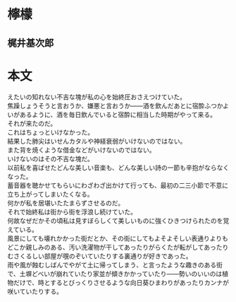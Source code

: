 # 檸檬
## 梶井基次郎
# 本文
えたいの知れない不吉な塊が私の心を始終圧おさえつけていた。  
焦躁しょうそうと言おうか、嫌悪と言おうか――酒を飲んだあとに宿酔ふつかよいがあるように、酒を毎日飲んでいると宿酔に相当した時期がやって来る。   
それが来たのだ。   
これはちょっといけなかった。  
結果した肺尖はいせんカタルや神経衰弱がいけないのではない。  
また背を焼くような借金などがいけないのではない。   
いけないのはその不吉な塊だ。  
以前私を喜ばせたどんな美しい音楽も、どんな美しい詩の一節も辛抱がならなくなった。    
蓄音器を聴かせてもらいにわざわざ出かけて行っても、最初の二三小節で不意に立ち上がってしまいたくなる。  
何かが私を居堪いたたまらずさせるのだ。   
それで始終私は街から街を浮浪し続けていた。  
何故なぜだかその頃私は見すぼらしくて美しいものに強くひきつけられたのを覚えている。  
風景にしても壊れかかった街だとか、その街にしてもよそよそしい表通りよりもどこか親しみのある、汚い洗濯物が干してあったりがらくたが転がしてあったりむさくるしい部屋が覗のぞいていたりする裏通りが好きであった。  
雨や風が蝕むしばんでやがて土に帰ってしまう、と言ったような趣きのある街で、土塀どべいが崩れていたり家並が傾きかかっていたり――勢いのいいのは植物だけで、時とするとびっくりさせるような向日葵ひまわりがあったりカンナが咲いていたりする。  
